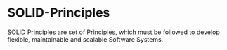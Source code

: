 # SOLID-Principles

 SOLID Principles are set of Principles, which must be followed to develop flexible, maintainable and scalable Software Systems. 
